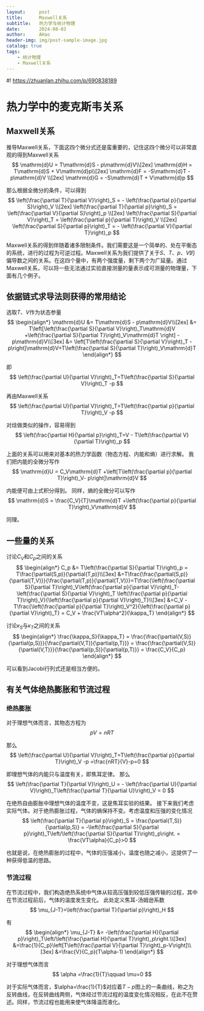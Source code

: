 ```yaml
---
layout:     post
title:      Maxwell关系
subtitle:   热力学与统计物理
date:       2024-08-03
author:     AHao
header-img: img/post-sample-image.jpg
catalog: true
tags:
    - 统计物理
    - Maxwell关系
---
```


<head>
    <script src="https://cdn.mathjax.org/mathjax/latest/MathJax.js?config=TeX-AMS-MML_HTMLorMML" type="text/javascript"></script>
    <script type="text/x-mathjax-config">
        MathJax.Hub.Config({
            tex2jax: {
            skipTags: ['script', 'noscript', 'style', 'textarea', 'pre'],
            inlineMath: [['$','$']]
            }
        });
    </script>
</head>

#! https://zhuanlan.zhihu.com/p/690838189
# 热力学中的麦克斯韦关系

## Maxwell关系

推导Maxwell关系，下面这四个微分式还是蛮重要的，记住这四个微分可以非常直观的得到Maxwell关系
$$
\mathrm{d}U = T\mathrm{d}S - p\mathrm{d}V\\[2ex] 
\mathrm{d}H = T\mathrm{d}S + V\mathrm{d}p\\[2ex]
\mathrm{d}F = -S\mathrm{d}T - p\mathrm{d}V \\[2ex]
\mathrm{d}G = -S\mathrm{d}T + V\mathrm{d}p
$$

那么根据全微分的条件，可以得到
$$
\left(\frac{\partial T}{\partial V}\right)_S = - \left(\frac{\partial p}{\partial S}\right)_V \\[2ex]
\left(\frac{\partial T}{\partial p}\right)_S =  \left(\frac{\partial V}{\partial S}\right)_p \\[2ex]
\left(\frac{\partial S}{\partial V}\right)_T =  \left(\frac{\partial p}{\partial T}\right)_V \\[2ex]
\left(\frac{\partial S}{\partial p}\right)_T = - \left(\frac{\partial V}{\partial T}\right)_p
$$

Maxwell关系的得到伴随着诸多限制条件。我们需要这是一个简单的、处在平衡态的系统，进行的过程为可逆过程。Maxwell关系为我们提供了关于$S、T、p、V$的偏导数之间的关系。在这四个量中，有两个强度量，剩下两个为广延量。通过Maxwell关系，可以将一些无法通过实验直接测量的量表示成可测量的物理量，下面有几个例子。

## 依据链式求导法则获得的常用结论

选取$T、V$作为状态参量
$$
\begin{align*}
    \mathrm{d}U &= T\mathrm{d}S - p\mathrm{d}V\\[2ex]
    &= T\left[\left(\frac{\partial S}{\partial V}\right)_T\mathrm{d}V +\left(\frac{\partial S}{\partial T}\right)_V\mathrm{d}T \right] -p\mathrm{d}V\\[3ex]
    &= \left[T\left(\frac{\partial S}{\partial V}\right)_T -p\right]\mathrm{d}V+T\left(\frac{\partial S}{\partial T}\right)_V\mathrm{d}T 
\end{align*}
$$

即
$$
\left(\frac{\partial U}{\partial V}\right)_T=T\left(\frac{\partial S}{\partial V}\right)_T -p
$$

再由Maxwell关系
$$
\left(\frac{\partial U}{\partial V}\right)_T=T\left(\frac{\partial p}{\partial T}\right)_V -p
$$

对焓做类似的操作，容易得到
$$
\left(\frac{\partial H}{\partial p}\right)_T=V - T\left(\frac{\partial V}{\partial T}\right)_p
$$

上面的关系可以用来对基本的热力学函数（物态方程、内能和熵）进行求解。
我们把内能的全微分写作
$$
\mathrm{d}U = C_V\mathrm{d}T +\left[T\left(\frac{\partial p}{\partial T}\right)_V- p\right]\mathrm{d}V
$$

内能便可由上式积分得到。
同样，熵的全微分可以写作
$$
\mathrm{d}S = \frac{C_V}{T}\mathrm{d}T +\left(\frac{\partial p}{\partial T}\right)_V\mathrm{d}V
$$

同理。

## 一些量的关系

讨论$C_V$和$C_p$之间的关系
$$
\begin{align*}
    C_p &= T\left(\frac{\partial S}{\partial T}\right)_p = T\frac{\partial(S,p)}{\partial(T,p)}\\[3ex]
    &=T\frac{\frac{\partial(S,p)}{\partial(T,V)}}{\frac{\partial(T,p)}{\partial(T,V)}}=T\frac{\left(\frac{\partial S}{\partial T}\right)_V\left(\frac{\partial p}{\partial V}\right)_T-\left(\frac{\partial S}{\partial V}\right)_T \left(\frac{\partial p}{\partial T}\right)_V}{\left(\frac{\partial p}{\partial V}\right)_T}\\[3ex]
    &=C_V - T\frac{\left(\frac{\partial p}{\partial T}\right)_V^2}{\left(\frac{\partial p}{\partial V}\right)_T} = C_V + \frac{VT\alpha^2}{\kappa_T}
\end{align*}
$$

讨论$\kappa_S$与$\kappa_T$之间的关系
$$
\begin{align*}
    \frac{\kappa_S}{\kappa_T} = \frac{\frac{\partial(V,S)}{\partial(p,S)}}{\frac{\partial(V,T)}{\partial(p,T)}} = \frac{\frac{\partial(V,S)}{\partial(V,T)}}{\frac{\partial(p,S)}{\partial(p,T)}} = \frac{C_V}{C_p}
\end{align*}
$$

可以看到Jacobi行列式还是相当方便的。

## 有关气体绝热膨胀和节流过程

### 绝热膨胀

对于理想气体而言，其物态方程为
$$
pV=nRT
$$

那么
$$
\left(\frac{\partial U}{\partial V}\right)_T=T\left(\frac{\partial p}{\partial T}\right)_V -p =\frac{nRT}{V}-p=0
$$

即理想气体的内能只与温度有关，即焦耳定律。
那么
$$
\left(\frac{\partial T}{\partial V}\right)_U = - \left(\frac{\partial U}{\partial V}\right)_T\left(\frac{\partial T}{\partial U}\right)_V = 0
$$

在绝热自由膨胀中理想气体的温度不变，这是焦耳实验的结果。
接下来我们考虑实际气体。对于绝热膨胀过程，气体的熵保持不变。考虑温度和压强的变化情况
$$
\left(\frac{\partial T}{\partial p}\right)_S = \frac{\partial(T,S)}{\partial(p,S)} = -\left(\frac{\partial S}{\partial p}\right)_T\left/\left(\frac{\partial S}{\partial T}\right)_p\right. = \frac{VT\alpha}{C_p}>0
$$

也就是说，在绝热膨胀的过程中，气体的压强减小，温度也随之减小，这提供了一种获得低温的思路。

### 节流过程

在节流过程中，我们构造绝热系统中气体从较高压强到较低压强传输的过程，其中在节流过程前后，气体的温度发生变化。
此处定义焦耳-汤姆逊系数
$$
\mu_{J-T}=\left(\frac{\partial T}{\partial p}\right)_H
$$

有
$$
\begin{align*}
    \mu_{J-T} &= -\left(\frac{\partial H}{\partial p}\right)_T\left/\left(\frac{\partial H}{\partial T}\right)_p\right.\\[3ex]
    &=\frac{1}{C_p}\left[T\left(\frac{\partial V}{\partial T}\right)_p-V\right]\\[3ex]
    &=\frac{V}{C_p}(T\alpha-1)
\end{align*}
$$

对于理想气体而言
$$
\alpha =\frac{1}{T}\qquad \mu=0
$$

对于实际气体而言，$\alpha=\frac{1}{T}$对应着$T-p$图上的一条曲线，称之为反转曲线，在反转曲线两侧，气体经过节流过程的温度变化情况相反，在此不在赘述。同样，节流过程也能用来使气体降温而液化。
